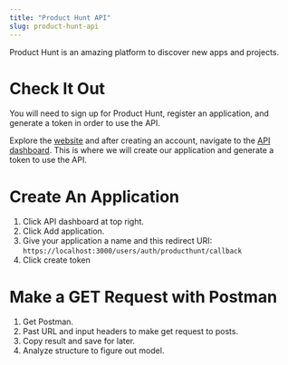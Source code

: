 ```yaml
---
title: "Product Hunt API"
slug: product-hunt-api
---
```


Product Hunt is an amazing platform to discover new apps and projects.

# Check It Out

You will need to sign up for Product Hunt, register an application, and generate a token in order to use the API.

Explore the [website](https://www.producthunt.com/) and after creating an account, navigate to the [API dashboard](https://api.producthunt.com/v1/docs/). This is where we will create our application and generate a token to use the API.

# Create An Application

1. Click API dashboard at top right.
2. Click Add application.
3. Give your application a name and this redirect URI: `https://localhost:3000/users/auth/producthunt/callback`
4. Click create token

# Make a GET Request with Postman

1. Get Postman.
2. Past URL and input headers to make get request to posts.
3. Copy result and save for later.
4. Analyze structure to figure out model.
